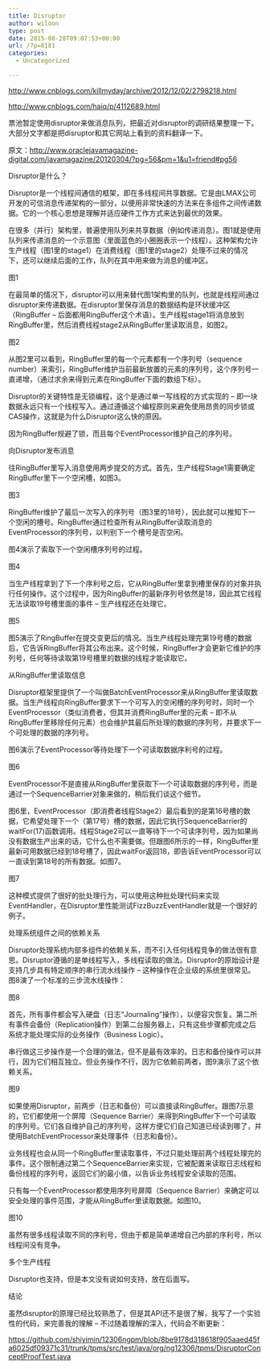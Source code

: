 ```yaml
---
title: Disruptor
author: wiloon
type: post
date: 2015-08-28T09:07:53+00:00
url: /?p=8181
categories:
  - Uncategorized

---
```

http://www.cnblogs.com/killmyday/archive/2012/12/02/2798218.html

http://www.cnblogs.com/haiq/p/4112689.html

票池暂定使用disruptor来做消息队列，把最近对disruptor的调研结果整理一下。大部分文字都是把disruptor和其它网站上看到的资料翻译一下。

原文：http://www.oraclejavamagazine-digital.com/javamagazine/20120304/?pg=56&pm=1&u1=friend#pg56

Disruptor是什么？

Disruptor是一个线程间通信的框架，即在多线程间共享数据。它是由LMAX公司开发的可信消息传递架构的一部分，以便用非常快速的方法来在多组件之间传递数据。它的一个核心思想是理解并适应硬件工作方式来达到最优的效果。

在很多（并行）架构里，普遍使用队列来共享数据（例如传递消息）。图1就是使用队列来传递消息的一个示意图（里面蓝色的小圈圈表示一个线程）。这种架构允许生产线程（图1里的stage1）在消费线程（图1里的stage2）处理不过来的情况下，还可以继续后面的工作，队列在其中用来做为消息的缓冲区。

图1

在最简单的情况下，disruptor可以用来替代图1架构里的队列，也就是线程间通过disruptor来传递数据。在disruptor里保存消息的数据结构是环状缓冲区（RingBuffer &#8211; 后面都用RingBuffer这个术语）。生产线程stage1将消息放到RingBuffer里，然后消费线程stage2从RingBuffer里读取消息，如图2。

图2

从图2里可以看到，RingBuffer里的每一个元素都有一个序列号（sequence number）来索引，RingBuffer维护当前最新放置的元素的序列号，这个序列号一直递增，（通过求余来得到元素在RingBuffer下面的数组下标）。

Disruptor的关键特性是无锁编程，这个是通过单一写线程的方式实现的 &#8211; 即一块数据永远只有一个线程写入。通过遵循这个编程原则来避免使用昂贵的同步锁或CAS操作，这就是为什么Disruptor这么快的原因。

因为RingBuffer规避了锁，而且每个EventProcessor维护自己的序列号。

向Disruptor发布消息

往RingBuffer里写入消息使用两步提交的方式。首先，生产线程Stage1需要确定RingBuffer里下一个空闲槽，如图3。

图3

RingBuffer维护了最后一次写入的序列号（图3里的18号），因此就可以推知下一个空闲的槽号。RingBuffer通过检查所有从RingBuffer读取消息的EventProcessor的序列号，以判别下一个槽号是否空闲。

图4演示了索取下一个空闲槽序列号的过程。

图4

当生产线程拿到了下一个序利号之后，它从RingBuffer里拿到槽里保存的对象并执行任何操作。这个过程中，因为RingBuffer的最新序列号依然是18，因此其它线程无法读取19号槽里面的事件 &#8211; 生产线程还在处理它。

图5

图5演示了RingBuffer在提交变更后的情况。当生产线程处理完第19号槽的数据后，它告诉RingBuffer将其公布出来。这个时候，RingBuffer才会更新它维护的序列号，任何等待读取第19号槽里的数据的线程才能读取它。

从RingBuffer里读取信息

Disruptor框架里提供了一个叫做BatchEventProcessor来从RingBuffer里读取数据。当生产线程向RingBuffer要求下一个可写入的空闲槽的序列号时，同时一个EventProcessor（类似消费者，但其并消费RingBuffer里的元素 &#8211; 即不从RingBuffer里移除任何元素）也会维护其最后所处理的数据的序列号，并要求下一个可处理的数据的序列号。

图6演示了EventProcessor等待处理下一个可读取数据序利号的过程。

图6

EventProcessor不是直接从RingBuffer里获取下一个可读取数据的序列号，而是通过一个SequenceBarrier对象来做的，稍后我们谈这个细节。

图6里，EventProcessor（即消费者线程Stage2）最后看到的是第16号槽的数据，它希望处理下一个（第17号）槽的数据，因此它执行SequenceBarrier的waitFor(17)函数调用。线程Stage2可以一直等待下一个可读序列号，因为如果尚没有数据生产出来的话，它什么也不需要做。但跟图6所示的一样，RingBuffer里最新可用数据已经到18号槽了，因此waitFor返回18，即告诉EventProcessor可以一直读到第18号的所有数据。如图7。

图7

这种模式提供了很好的批处理行为，可以使用这种批处理代码来实现EventHandler，在Disruptor里性能测试FizzBuzzEventHandler就是一个很好的例子。

处理系统组件之间的依赖关系

Disruptor处理系统内部多组件的依赖关系，而不引入任何线程竞争的做法很有意思。Disruptor遵循的是单线程写入，多线程读取的做法。Disruptor的原始设计是支持几步具有特定顺序的串行流水线操作 &#8211; 这种操作在企业级的系统里很常见。图8演了一个标准的三步流水线操作：

图8

首先，所有事件都会写入硬盘（日志“Journaling”操作），以便容灾恢复。第二所有事件会备份（Replication操作）到第二台服务器上，只有这些步骤都完成之后系统才能处理实际的业务操作（Business Logic）。

串行做这三步操作是一个合理的做法，但不是最有效率的。日志和备份操作可以并行，因为它们相互独立。但业务操作不行，因为它依赖前两者，图9演示了这个依赖关系。

图9

如果使用Disruptor，前两步（日志和备份）可以直接读RingBuffer。跟图7示意的，它们都使用一个屏障（Sequence Barrier）来得到RingBuffer下一个可读取的序列号。它们各自维护自己的序列号，这样方便它们自己知道已经读到哪了，并使用BatchEventProcessor来处理事件（日志和备份）。

业务线程也会从同一个RingBuffer里读取事件，不过只能处理前两个线程处理完的事件。这个限制通过第二个SequenceBarrier来实现，它被配置来读取日志线程和备份线程的序列号，返回它们的最小值，以告诉业务线程安全读取的范围。

只有每一个EventProcessor都使用序列号屏障（Sequence Barrier）来确定可以安全处理的事件范围，才能从RingBuffer里读取数据。如图10。

图10

虽然有很多线程读取不同的序利号，但由于都是简单递增自己内部的序利号，所以线程间没有竞争。

多个生产线程

Disruptor也支持，但是本文没有说如何支持，放在后面写。

结论

虽然disruptor的原理已经比较熟悉了，但是其API还不是很了解，我写了一个实验性的代码，来完善我的理解 &#8211; 不过随着理解的深入，代码会不断更新：

https://github.com/shiyimin/12306ngpm/blob/8be9178d318618f905aaed45fa6025df09371c31/trunk/tpms/src/test/java/org/ng12306/tpms/DisruptorConceptProofTest.java